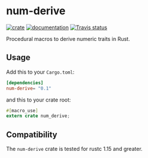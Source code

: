 # num-derive

[![crate](https://img.shields.io/crates/v/num-derive.svg)](https://crates.io/crates/num-derive)
[![documentation](https://docs.rs/num-derive/badge.svg)](https://docs.rs/num-derive)
[![Travis status](https://travis-ci.org/rust-num/num-derive.svg?branch=master)](https://travis-ci.org/rust-num/num-derive)

Procedural macros to derive numeric traits in Rust.

## Usage

Add this to your `Cargo.toml`:

```toml
[dependencies]
num-derive= "0.1"
```

and this to your crate root:

```rust
#[macro_use]
extern crate num_derive;
```

## Compatibility

The `num-derive` crate is tested for rustc 1.15 and greater.
